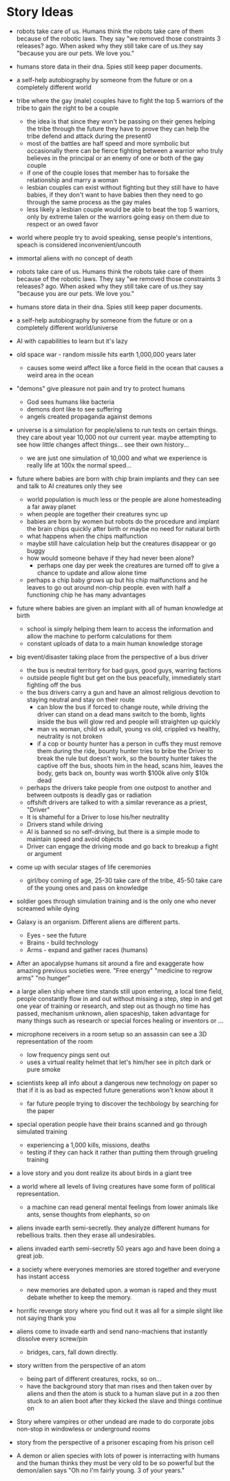 # Story Ideas

- robots take care of us. Humans  think the robots take care of them because of the robotic laws. They say "we removed those constraints 3 releases? ago.  When asked why they still take care of us.they say "because you are our pets. We love you."

- humans store data in their dna. Spies still keep paper documents.

- a self-help autobiography by someone from the future or on a completely different world

- tribe where the gay (male) couples have to fight the top 5 warriors of the tribe to gain the right to be a couple
  - the idea is that since they won't be passing on their genes helping the tribe through the future they have to prove they can help the tribe defend and attack during the present0
  - most of the battles are half speed and more symbolic but occasionally there can be fierce fighting between a warrior who truly believes in the principal or an enemy of one or both of the gay couple
  - if one of the couple loses that member has to forsake the relationship and marry a woman
  - lesbian couples can exist without fighting but they still have to have babies, if they don't want to have babies then they need to go through the same process as the gay males
  - less likely a lesbian couple would be able to beat the top 5 warriors, only by extreme talen or the warriors going easy on them due to respect or an owed favor

- world where people try to avoid speaking, sense people's intentions, speach is considered inconvenient/uncouth

- immortal aliens with no concept of death

- robots take care of us. Humans  think the robots take care of them because of the robotic laws. They say "we removed those constraints 3 releases? ago.  When asked why they still take care of us.they say "because you are our pets. We love you."

- humans store data in their dna. Spies still keep paper documents.

- a self-help autobiography by someone from the future or on a completely different world/universe

- AI with capabilities to learn but it's lazy

- old space war - random missile hits earth 1,000,000 years later
  - causes some weird affect like a force field in the ocean that causes a weird area in the ocean

- "demons" give pleasure not pain and try to protect humans
  - God sees humans like bacteria
  - demons dont like to see suffering
  - angels created propaganda against demons

- universe is a simulation for people/aliens to run tests on certain things. they care about year 10,000 not our current year.  maybe attempting to see how little changes affect things... see their own history...
  - we are just one simulation of 10,000 and what we experience is really life at 100x the normal speed... 

- future where babies are born with chip brain implants and they can see and talk to AI creatures only they see
  - world population is much less or the people are alone homesteading a far away planet
  - when people are together their creatures sync up
  - babies are born by women but robots do the procedure and implant the brain chips quickly after birth or maybe no need for natural birth
  - what happens when the chips malfunction
  - maybe still have calculation help but the creatures disappear or go buggy
  - how would someone behave if they had never been alone?
    - perhaps one day per week the creatures are turned off to give a chance to update and allow alone time
  - perhaps a chip baby grows up but his chip malfunctions and he leaves to go out around non-chip people. even with half a functioning chip he has many advantages

- future where babies are given an implant with all of human knowledge at birth
  - school is simply helping them learn to access the information and allow the machine to perform calculations for them
  - constant uploads of data to a main human knowledge storage

- big event/disaster taking place from the perspective of a bus driver
  - the bus is neutral territory for bad guys, good guys, warring factions
  - outside people fight but get on the bus peacefully, immediately start fighting off the bus
  - the bus drivers carry a gun and have an almost religious devotion to staying neutral and stay on their route
    - can blow the bus if forced to change route, while driving the driver can stand on a dead mans switch to the bomb, lights inside the bus will glow red and people will straighten up quickly
    - man vs woman, child vs adult, young vs old, crippled vs healthy, neutrality is not broken
    - if a cop or bounty hunter has a person in cuffs they must remove them during the ride, bounty hunter tries to bribe the Driver to break the rule but doesn't work, so the bounty hunter takes the captive off the bus, shoots him in the head, scans him, leaves the body, gets back on, bounty was worth $100k alive only $10k dead
  - perhaps the drivers take people from one outpost to another and between outposts is deadly gas or radiation
  - offshift drivers are talked to with a similar reverance as a priest, "Driver"
  - It is shameful for a Driver to lose his/her neutrality
  - Drivers stand while driving
  - AI is banned so no self-driving, but there is a simple mode to maintain speed and avoid objects
  - Driver can engage the driving mode and go back to breakup a fight or argument

- come up with secular stages of life ceremonies
  - girl/boy coming of age, 25-30 take care of the tribe, 45-50 take care of the young ones and pass on knowledge

- soldier goes through simulation training and is the only one who never screamed while dying

- Galaxy is an organism. Different aliens are different parts.
  - Eyes - see the future
  - Brains - build technology
  - Arms - expand and gather races (humans)

- After an apocalypse humans sit around a fire and exaggerate how amazing previous societies were. "Free energy" "medicine to regrow arms" "no hunger"

- a large alien ship where time stands still upon entering, a local time field, people constantly flow in and out without missing a step, step in and get one year of training or research, and step out as though no time has passed, mechanism unknown, alien spaceship, taken advantage for many things such as research or special forces healing or inventors or ...

- microphone receivers in a room setup so an assassin can see a 3D representation of the room
  - low frequency pings sent out
  - uses a virtual reality helmet that let's him/her see in pitch dark or pure smoke

- scientists keep all info about a dangerous new technology on paper so that if it is as bad as expected future generations won't know about it
  - far future people trying to discover the techbology by searching for the paper

- special operation people have their brains scanned and go through simulated training
  - experiencing a 1,000 kills, missions, deaths
  - testing if they can hack it rather than putting them through grueling training

- a love story and you dont realize its about birds in a giant tree

- a world where all levels of living creatures have some form of political representation.
  - a machine can read general mental feelings from lower animals like ants, sense thoughts from elephants, so on

- aliens invade earth semi-secretly.  they analyze different humans for rebellious traits. then they erase all undesirables.

- aliens invaded earth semi-secretly 50 years ago and have been doing a great job.

- a society where everyones memories are stored together and everyone has instant access
  - new memories are debated upon.  a woman is raped and they must debate whether to keep the memory.

- horrific revenge story where you find out it was all for a simple slight like not saying thank you

- aliens come to invade earth and send nano-machiens that instantly dissolve every screw/pin
  - bridges, cars, fall down directly.

- story written from the perspective of an atom
  - being part of different creatures, rocks, so on...
  - have the background story that man rises and then taken over by aliens and then the atom is stuck to a human slave put in a zoo then stuck to an alien boot after they kicked the slave and things continue on

- Story where vampires or other undead are made to do corporate jobs non-stop in windowless or underground rooms

- story from the perspective of a prisoner escaping from his prison cell

- A demon or alien species with lots of power is interracting with humans and the human thinks they must be very old to be so powerful but the demon/alien says "Oh no I'm fairly young.  3 of your years."
